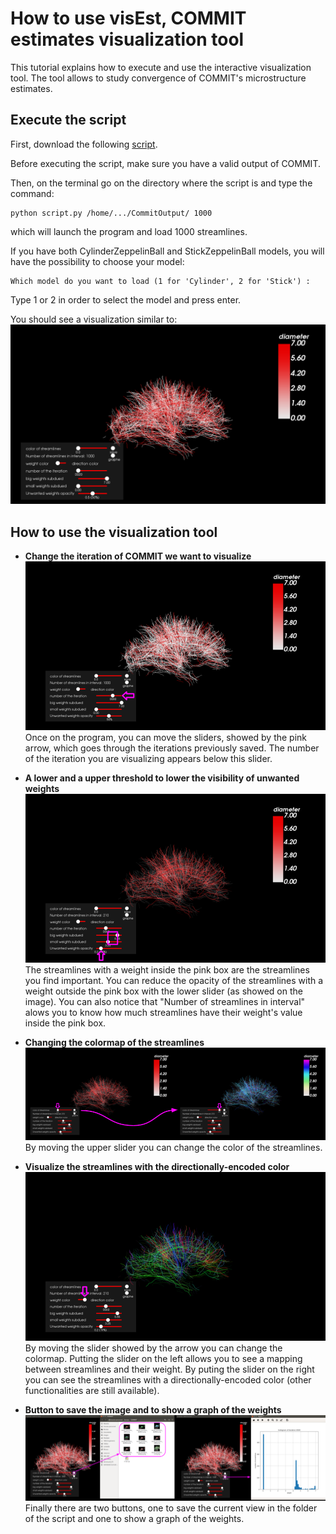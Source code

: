 # How to use visEst, COMMIT estimates visualization tool

This tutorial explains how to execute and use the interactive visualization tool. The tool allows to study convergence of COMMIT's microstructure estimates.

## Execute the script

First, download the following [script](https://github.com/LorisPilotto/COMMIT/tree/master/doc/tutorials/visualizationTool/visualizationTool.py).

Before executing the script, make sure you have a valid output of COMMIT.

Then, on the terminal go on the directory where the script is and type the command:

```
python script.py /home/.../CommitOutput/ 1000
```
which will launch the program and load 1000 streamlines.


If you have both CylinderZeppelinBall and StickZeppelinBall models, you will have the possibility to choose your model:
```
Which model do you want to load (1 for 'Cylinder', 2 for 'Stick') : 
```
Type 1 or 2 in order to select the model and press enter.

You should see a visualization similar to:
![launch](https://github.com/LorisPilotto/COMMIT/blob/pilotto_project/doc/tutorials/visualizationTool/launch.png)

## How to use the visualization tool

- **Change the iteration of COMMIT we want to visualize**
![iteration](https://github.com/LorisPilotto/COMMIT/blob/pilotto_project/doc/tutorials/visualizationTool/iteration.png)
Once on the program, you can move the sliders, showed by the pink arrow, which goes through the iterations previously saved. The number of the iteration you are visualizing appears below this slider.

- **A lower and a upper threshold to lower the visibility of unwanted weights**
![treshold](https://github.com/LorisPilotto/COMMIT/blob/pilotto_project/doc/tutorials/visualizationTool/treshold.png)
The streamlines with a weight inside the pink box are the streamlines you find important. You can reduce the opacity of the streamlines with a weight outside the pink box with the lower slider (as showed on the image).
You can also notice that "Number of streamlines in interval" alows you to know how much streamlines have their weight's value inside the pink box.

- **Changing the colormap of the streamlines**
![color](https://github.com/LorisPilotto/COMMIT/blob/pilotto_project/doc/tutorials/visualizationTool/color.png)
By moving the upper slider you can change the color of the streamlines.

- **Visualize the streamlines with the directionally-encoded color**
![direction](https://github.com/LorisPilotto/COMMIT/blob/pilotto_project/doc/tutorials/visualizationTool/direction.png)
By moving the slider showed by the arrow you can change the colormap. Putting the slider on the left allows you to see a mapping between streamlines and their weight. By puting the slider on the right you can see the streamlines with a directionally-encoded color (other functionalities are still available).

- **Button to save the image and to show a graph of the weights**
![butons](https://github.com/LorisPilotto/COMMIT/blob/pilotto_project/doc/tutorials/visualizationTool/butons.png)
Finally there are two buttons, one to save the current view in the folder of the script and one to show a graph of the weights.
